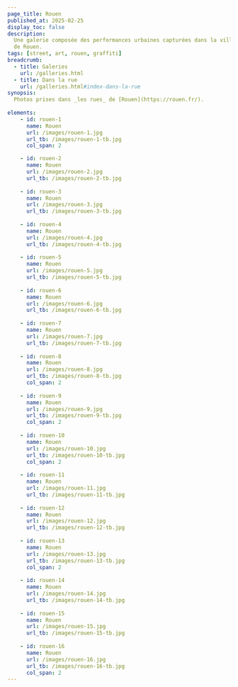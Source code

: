 ```yaml
---
page_title: Rouen
published_at: 2025-02-25
display_toc: false
description:
  Une galerie composée des performances urbaines capturées dans la ville
  de Rouen.
tags: [street, art, rouen, graffiti]
breadcrumb:
  - title: Galeries
    url: /galleries.html
  - title: Dans la rue
    url: /galleries.html#index-dans-la-rue
synopsis:
  Photos prises dans _les rues_ de [Rouen](https://rouen.fr/).
  
elements:
    - id: rouen-1
      name: Rouen
      url: /images/rouen-1.jpg
      url_tb: /images/rouen-1-tb.jpg
      col_span: 2

    - id: rouen-2
      name: Rouen
      url: /images/rouen-2.jpg
      url_tb: /images/rouen-2-tb.jpg
      
    - id: rouen-3
      name: Rouen
      url: /images/rouen-3.jpg
      url_tb: /images/rouen-3-tb.jpg
      
    - id: rouen-4
      name: Rouen
      url: /images/rouen-4.jpg
      url_tb: /images/rouen-4-tb.jpg
      
    - id: rouen-5
      name: Rouen
      url: /images/rouen-5.jpg
      url_tb: /images/rouen-5-tb.jpg
      
    - id: rouen-6
      name: Rouen
      url: /images/rouen-6.jpg
      url_tb: /images/rouen-6-tb.jpg
      
    - id: rouen-7
      name: Rouen
      url: /images/rouen-7.jpg
      url_tb: /images/rouen-7-tb.jpg
      
    - id: rouen-8
      name: Rouen
      url: /images/rouen-8.jpg
      url_tb: /images/rouen-8-tb.jpg
      col_span: 2
      
    - id: rouen-9
      name: Rouen
      url: /images/rouen-9.jpg
      url_tb: /images/rouen-9-tb.jpg
      col_span: 2
      
    - id: rouen-10
      name: Rouen
      url: /images/rouen-10.jpg
      url_tb: /images/rouen-10-tb.jpg
      col_span: 2
  
    - id: rouen-11
      name: Rouen
      url: /images/rouen-11.jpg
      url_tb: /images/rouen-11-tb.jpg
      
    - id: rouen-12
      name: Rouen
      url: /images/rouen-12.jpg
      url_tb: /images/rouen-12-tb.jpg
      
    - id: rouen-13
      name: Rouen
      url: /images/rouen-13.jpg
      url_tb: /images/rouen-13-tb.jpg
      col_span: 2
      
    - id: rouen-14
      name: Rouen
      url: /images/rouen-14.jpg
      url_tb: /images/rouen-14-tb.jpg
      
    - id: rouen-15
      name: Rouen
      url: /images/rouen-15.jpg
      url_tb: /images/rouen-15-tb.jpg
      
    - id: rouen-16
      name: Rouen
      url: /images/rouen-16.jpg
      url_tb: /images/rouen-16-tb.jpg
      col_span: 2
---
```

